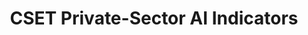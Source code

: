 ---
citation: Center for Security and Emerging Technology, Melot, J., Arnold, Z., Gelles,
  R., Luong, N., Chen, E., Thai, A., Lee, K., Jenkins, L., Filler, A., Snyder, M.,
  Wang, J., Pednekar, S., Pardeshi, N., Xu, T., Chen, Y., & Kannan, V. (2024). CSET
  Private-Sector AI Indicators [Data set]. Zenodo. https://doi.org/10.5281/zenodo.12520760
contributors:
- Jennifer Melot
- Zachary Arnold. Rebecca Gelles et al
cost: none
description: The Private-Sector AI Indicators dataset includes a diverse range of
  indicators of AI-related activity for hundreds of companies worldwide, from startups
  to multinationals. The dataset uses original metadata, models, and methods developed
  by ETO and CSET to transform information from a wide variety of data sources into
  AI-related research, patenting, and hiring metrics for every company covered in
  PARAT.
documentation: https://eto.tech/dataset-docs/private-sector-ai-indicators/
last_edit: Mon, 15 Jul 2024 17:10:16 GMT
location: https://zenodo.org/records/12520760
open_access: 'TRUE'
shortname: ai_indicators
tags:
- indicators
- artificial intelligence
- PARAT
terms_of_use: 'Creative Commons Attribution Non Commercial 4.0 International '
timeframe: up until 2024
title: CSET Private-Sector AI Indicators
uuid: 8492bd39-a01a-48e5-bb11-9e192f482f82
versioning: 'TRUE'
---